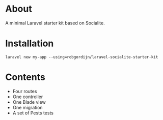 # About
A minimal Laravel starter kit based on Socialite.

# Installation
```
laravel new my-app --using=robgordijn/laravel-socialite-starter-kit
```

# Contents
- Four routes
- One controller
- One Blade view
- One migration
- A set of Pests tests
